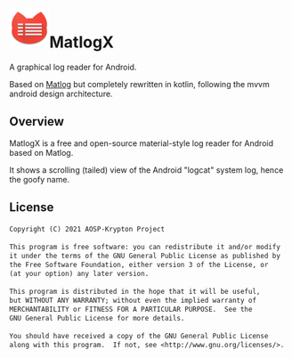 ![Icon](./app/src/main/res/mipmap-hdpi/ic_launcher.png)MatlogX
=========
A graphical log reader for Android.

Based on [Matlog](https://github.com/plusCubed/matlog) but completely rewritten in kotlin, following the mvvm android design architecture.

Overview
---------
MatlogX is a free and open-source material-style log reader for Android based on Matlog.

It shows a scrolling (tailed) view of the Android "logcat" system log, hence the goofy name.

License
---------
```
Copyright (C) 2021 AOSP-Krypton Project

This program is free software: you can redistribute it and/or modify
it under the terms of the GNU General Public License as published by
the Free Software Foundation, either version 3 of the License, or
(at your option) any later version.

This program is distributed in the hope that it will be useful,
but WITHOUT ANY WARRANTY; without even the implied warranty of
MERCHANTABILITY or FITNESS FOR A PARTICULAR PURPOSE.  See the
GNU General Public License for more details.

You should have received a copy of the GNU General Public License
along with this program.  If not, see <http://www.gnu.org/licenses/>.

```
